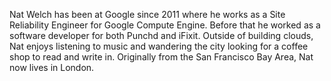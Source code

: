 Nat Welch has been at Google since 2011 where he works as a Site Reliability Engineer for Google Compute Engine. Before that he worked as a software developer for both Punchd and iFixit. Outside of building clouds, Nat enjoys listening to music and wandering the city looking for a coffee shop to read and write in. Originally from the San Francisco Bay Area, Nat now lives in London.
